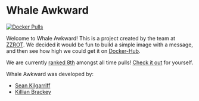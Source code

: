 # Whale Awkward
[![Docker Pulls](https://img.shields.io/docker/pulls/zzrot/whale-awkward.svg)](https://hub.docker.com/r/zzrot/whale-awkward/)


Welcome to Whale Awkward! This is a project created by the team at [ZZROT](https://zzrot.com). We decided it would be fun to build a simple image with a message, and then see how high we could get it on [Docker-Hub](https://hub.docker.com/).

We are currently [ranked 8th](https://hub.docker.com/search/?isAutomated=0&isOfficial=0&page=1&pullCount=1&q=%22%22&starCount=0) amongst all time pulls! [Check it out](https://hub.docker.com/r/zzrot/whale-awkward/) for yourself.

Whale Awkward was developed by:
- [Sean Kilgarriff](https://seankilgarriff.com)
- [Killian Brackey](https://killianbrackey.com)

